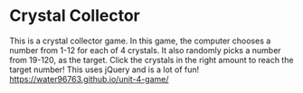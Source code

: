 # Crystal Collector


This is a crystal collector game.  In this game, the computer chooses a number from 1-12 for each of 4 crystals.
It also randomly picks a number from 19-120, as the target.
Click the crystals in the right amount to reach the target number!
This uses jQuery and is a lot of fun!
https://water96763.github.io/unit-4-game/
